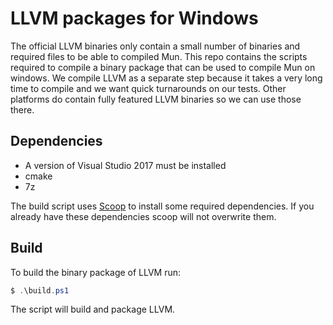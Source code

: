 # LLVM packages for Windows

The official LLVM binaries only contain a small number of binaries and required files to be able to
compiled Mun. This repo contains the scripts required to compile a binary package that can be used
to compile Mun on windows. We compile LLVM as a separate step because it takes a very long time to
compile and we want quick turnarounds on our tests. Other platforms do contain fully featured LLVM
binaries so we can use those there.

## Dependencies

- A version of Visual Studio 2017 must be installed
- cmake
- 7z

The build script uses [Scoop](https://scoop.sh/) to install some required dependencies. If you
already have these dependencies scoop will not overwrite them.

## Build

To build the binary package of LLVM run:

```powershell
$ .\build.ps1
```

The script will build and package LLVM.